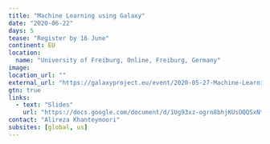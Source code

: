 ```yaml
---
title: "Machine Learning using Galaxy"
date: "2020-06-22"
days: 5
tease: "Register by 16 June"
continent: EU
location:
  name: "University of Freiburg, Online, Freiburg, Germany"
image: 
location_url: ""
external_url: "https://galaxyproject.eu/event/2020-05-27-Machine-Learning-Elixir/"
gtn: true
links:
  - text: "Slides"
    url: "https://docs.google.com/document/d/1Ug93xz-ogrn8bhjKUsOQQSxNtWZoR3gFOfOHXs4F1nc/preview"
contact: "Alireza Khanteymoori"
subsites: [global, us]
---
```

